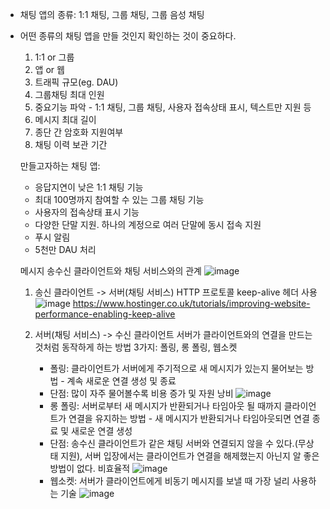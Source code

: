 - 채팅 앱의 종류: 1:1 채팅, 그룹 채팅, 그룹 음성 채팅

- 어떤 종류의 채팅 앱을 만들 것인지 확인하는 것이 중요하다.
  1. 1:1 or 그룹
  2. 앱 or 웹
  3. 트래픽 규모(eg. DAU)
  4. 그룹채팅 최대 인원
  5. 중요기능 파악 - 1:1 채팅, 그룹 채팅, 사용자 접속상태 표시, 텍스트만 지원 등
  6. 메시지 최대 길이
  7. 종단 간 암호화 지원여부
  8. 채팅 이력 보관 기간
 
  만들고자하는 채팅 앱:
  - 응답지연이 낮은 1:1 채팅 기능
  - 최대 100명까지 참여할 수 있는 그룹 채팅 기능
  - 사용자의 접속상태 표시 기능
  - 다양한 단말 지원. 하나의 계정으로 여러 단말에 동시 접속 지원
  - 푸시 알림
  - 5천만 DAU 처리

   메시지 송수신 클라이언트와 채팅 서비스와의 관계
    ![image](https://github.com/user-attachments/assets/d4a65a04-bb66-4b6f-8c84-195a55f60b17)

  1. 송신 클라이언트 -> 서버(채팅 서비스)
     HTTP 프로토콜
     keep-alive 헤더 사용
     ![image](https://github.com/user-attachments/assets/7ba4f535-4404-439a-ae51-b94114f63b8c)
      https://www.hostinger.co.uk/tutorials/improving-website-performance-enabling-keep-alive
     
  3. 서버(채팅 서비스) -> 수신 클라이언트
     서버가 클라이언트와의 연결을 만드는 것처럼 동작하게 하는 방법 3가지: 폴링, 롱 폴링, 웹소켓
     - 폴링: 클라이언트가 서버에게 주기적으로 새 메시지가 있는지 물어보는 방법 - 계속 새로운 연결 생성 및 종료
     -   단점: 많이 자주 물어볼수록 비용 증가 및 자원 낭비
     ![image](https://github.com/user-attachments/assets/bdf0017d-d272-4734-b3a5-2bcb09d33db6)
     - 롱 폴링: 서버로부터 새 메시지가 반환되거나 타임아웃 될 때까지 클라이언트가 연결을 유지하는 방법 - 새 메시지가 반환되거나 타임아웃되면 연결 종료 및 새로운 연결 생성
     -   단점: 송수신 클라이언트가 같은 채팅 서버와 연결되지 않을 수 있다.(무상태 지원), 서버 입장에서는 클라이언트가 연결을 해제했는지 아닌지 알 좋은 방법이 없다. 비효율적
     ![image](https://github.com/user-attachments/assets/7d984a9a-7fff-4cc2-91c7-dec5ee2935a7)
     - 웹소켓: 서버가 클라이언트에게 비동기 메시지를 보낼 때 가장 널리 사용하는 기술
     ![image](https://github.com/user-attachments/assets/69a921dc-adc5-430e-af48-d71eb8b7b328)



     



